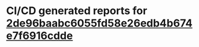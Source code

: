 # CI/CD generated reports for [2de96baabc6055fd58e26edb4b674e7f6916cdde](https://github.com/hydephp/develop/commit/2de96baabc6055fd58e26edb4b674e7f6916cdde)
